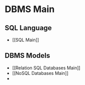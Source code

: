 # DBMS Main

## SQL Language
- [[SQL Main]]
## DBMS Models
- [[Relation SQL Databases Main]]
- [[NoSQL Databases Main]]
- 
